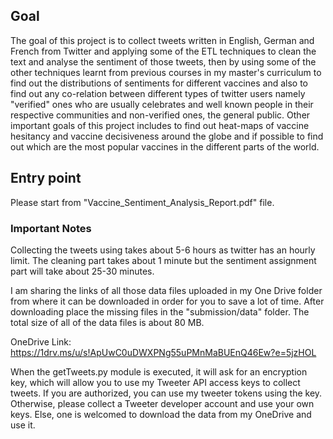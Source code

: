 ## Goal
The goal of this project is to collect tweets written in English, German
and French from Twitter and applying some of the ETL techniques to clean the text and analyse the sentiment of those tweets,
then by using some of the other techniques learnt from previous courses
in my master's curriculum to find out the distributions of sentiments
for different vaccines and also to find out any co-relation between
different types of twitter users namely "verified" ones who are usually
celebrates and well known people in their respective communities and
non-verified ones, the general public. Other important goals of this
project includes to find out heat-maps of vaccine hesitancy and vaccine
decisiveness around the globe and if possible to find out which are the
most popular vaccines in the different parts of the world.

## Entry point
Please start from "Vaccine_Sentiment_Analysis_Report.pdf" file.

### Important Notes

Collecting the tweets using takes about 5-6 hours as twitter has an hourly limit. The cleaning part takes about 1 minute but the sentiment assignment part will take about 25-30 minutes.

I am sharing the links of all those data files uploaded in my One Drive folder from where it can be downloaded in order for you to save a lot of time. After downloading place the missing files in the "submission/data" folder. The total size of all of the data files is about 80 MB.

OneDrive Link:
<https://1drv.ms/u/s!ApUwC0uDWXPNg55uPMnMaBUEnQ46Ew?e=5jzHOL>

When the getTweets.py module is executed, it will ask for an encryption key, which will allow you to use my Tweeter API access keys to collect tweets. If you are authorized, you can use my tweeter tokens using the key. Otherwise, please collect a Tweeter developer account and use your own keys.
Else, one is welcomed to download the data from my OneDrive and use it. 
